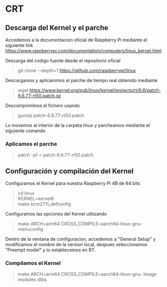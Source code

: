 # CRT


## Descarga del Kernel y el parche
Accedemos a la documentacion oficial de Raspberry Pi mediante el siguiente link
https://www.raspberrypi.com/documentation/computers/linux_kernel.html

Descarga del codigo fuente desde el repositorio oficial
>git clone --depth=1 https://github.com/raspberrypi/linux

Descargamos y aplicammos el parche de tiempo real obtenido mediante
>wget https://www.kernel.org/pub/linux/kernel/projects/rt/6.6/patch-6.6.77-rt50.patch.gz

Descomprimimos el fichero usando
>gunzip patch-6.6.77-rt50.patch

Lo movemos al interior de la carpeta linux y parcheamos mediante el siguiente comando

### Aplicamos el parche
>patch -p1 < patch-6.6.77-rt50.patch

## Configuración y compilación del Kernel
Configuramos el Kernel para nuestra Raspberry Pi 4B de 64 bits
>cd linux  
>KERNEL=kernel8  
>make bcm2711_defconfig

Configuramos las opciones del Kernel utilizando 
>make ARCH=arm64 CROSS_COMPILE=aarch64-linux-gnu- menuconfig

Dentro de la ventana de configuracion, accedemos a "General Setup" y modificamos el nombre de la version local, despues seleccionamos "Preempt model" y lo establecemos en RT.

### Compilamos el Kernel
>make ARCH=arm64 CROSS_COMPILE=aarch64-linux-gnu- Image modules dtbs
